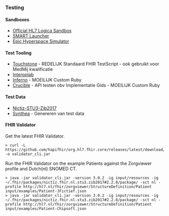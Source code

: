 ### Testing

#### Sandboxes

* [Official HL7 Logica Sandbox](https://www.logicahealth.org/)
* [SMART Launcher](https://launch.smarthealthit.org/?fhir_version=r3)
* [Epic Hyperspace Simulator](https://appmarket.epic.com/HyperspaceSimulator)

#### Test Tooling

* [Touchstone](https://touchstone.aegis.net/touchstone/) - REDELIJK Standaard FHIR TestScript - ook gebruikt voor MedMij kwalificatie
* [Interoplab](https://interoplab.nl/platform/)
* [Inferno](https://inferno-framework.github.io/inferno-core/) - MOEILIJK Custom Ruby
* [Crucible](https://github.com/fhir-crucible/​) - API testen obv Implementatie Gids - MOEILIJK Custom Ruby

#### Test Data

* [Nictiz-STU3-Zib2017](https://github.com/Nictiz/Nictiz-STU3-Zib2017/tree/stable-2.x/Examples)
* [Synthea](https://synthetichealth.github.io/synthea/) - Genereren van test data ​

#### FHIR Validator

Get the latest FHIR Validator.
```
> curl -L https://github.com/hapifhir/org.hl7.fhir.core/releases/latest/download/validator_cli.jar -o validator_cli.jar
```

Run the FHIR Validator on the example Patients against the Zorgviewer profile and Dutch(nl) SNOMED CT.
```
> java -jar validator_cli.jar -version 3.0.2 -ig input/resources -ig ~/.fhir/packages/nictiz.fhir.nl.stu3.zib2017#2.2.8/package/ -sct nl -profile http://hl7.nl/fhir/zorgviewer/StructureDefinition/Patient input/examples/Patient-JFictief.json
> java -jar validator_cli.jar -version 3.0.2 -ig input/resources -ig ~/.fhir/packages/nictiz.fhir.nl.stu3.zib2017#2.2.8/package/ -sct nl -profile http://hl7.nl/fhir/zorgviewer/StructureDefinition/Patient input/examples/Patient-Chipsoft.json
```